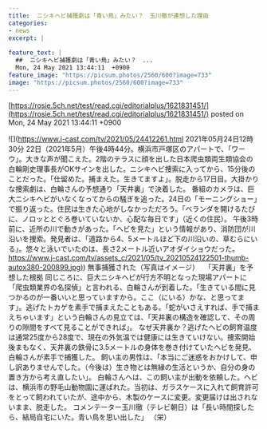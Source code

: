 ```yaml
---
title:  ニシキヘビ捕獲劇は「青い鳥」みたい？　玉川徹が連想した理由  
categories:
- news
excerpt: |
  
feature_text: |
  ##  ニシキヘビ捕獲劇は「青い鳥」みたい？　...
  Mon, 24 May 2021 13:44:11  +0900
feature_image: "https://picsum.photos/2560/600?image=733"
image: "https://picsum.photos/2560/600?image=733"
---
```


[https://rosie.5ch.net/test/read.cgi/editorialplus/1621831451/](https://rosie.5ch.net/test/read.cgi/editorialplus/1621831451/)
posted on Mon, 24 May 2021 13:44:11  +0900

<!--more-->

![](https://www.j-cast.com/tv/2021/05/24412261.html 2021年05月24日12時30分 22日（2021年5月）午後4時44分。横浜市戸塚区のアパートで、「ワーウ」。大きな声が聞こえた。2階のテラスに顔を出した日本爬虫類両生類協会の白輪剛史理事長がOKサインを出した。ニシキヘビ捜索に入ってから、15分後のことだった。「仕留めた。捕まえた。生きてますよ」。脱走から17日目。大掛かりな捜索劇は、白輪さんの予想通り「天井裏」で決着した。 番組のカメラは、巨大ニシキヘビがいなくなってからの騒ぎを追った。24日の「モーニングショー」で振り返った。住民は生きた心地がしなかっただろう。「ベランダを開けるたびに、ノロッととぐろ巻いていないか、心配な毎日です」（近くの住民）。 午後3時前に、近所の川で動きがあった。「ヘビを見た」という情報があり、消防団が川沿いを捜索。発見者は、「道路から4、5メートルほど下の川沿いの、草むらにいる」。悠々と泳いでいたのは、長さ2メートル近いアオダイショウだった。 [https://www.j-cast.com/tv/assets_c/2021/05/tv_20210524122501-thumb-autox380-200899.jpg)](https://www.j-cast.com/tv/assets_c/2021/05/tv_20210524122501-thumb-autox380-200899.jpg)) 無事捕獲された（写真はイメージ） 　「天井裏」を予想した根拠 同じころに、巨大ニシキヘビが行方不明となった現場アパートに「爬虫類業界の名探偵」と言われる、白輪さんが到着した。「生きている間に見つかるのが一番いいと思っていますから。ここ（にいる）かな、と思ってます」。逃げたトカゲを素手で捕まえたこともある。「蛇がいさえすれば、手で捕まえちゃいます」という白輪さんの見立ては、「天井裏の構造を確認して、その周りの隙間をすべて見ることができれば」。 なぜ天井裏か？逃げたヘビの飼育温度は通常25度から28度で、現在の外気温では健康には生きていけない。捜索開始後まもなく、天井裏の鉄骨に3.5メートルの身体を巻き付けていたヘビを発見、白輪さんが素手で捕獲した。 飼い主の男性は、「本当にご迷惑をおかけして、申し訳ありませんでした。（今後は）生き物とは無縁の生活というか、自分の身の置き方から考え直したい」。 白輪さんへは、この飼い主が出動を依頼した。ヘビは、横浜市の野毛山動物園に運ばれた。当初は、ガラスケースに入れて飼育許可をとって飼われていたが、途中から、木製のケースに変更。変更届けは出されないまま、脱走した。 コメンテーター玉川徹（テレビ朝日）は「長い時間探したら、結局自宅にいた。青い鳥を思い出した」 （栄）
